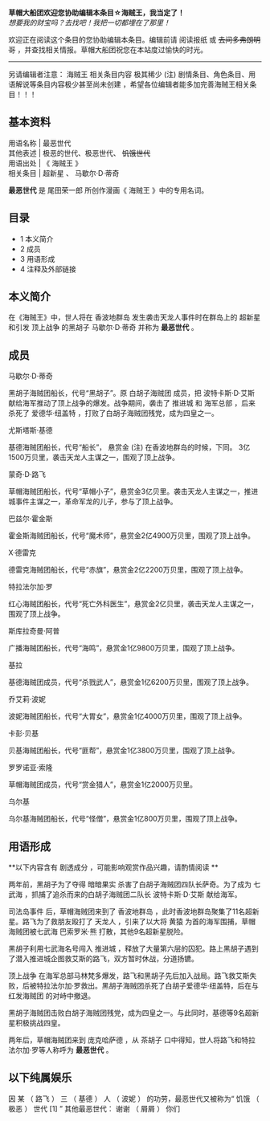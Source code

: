 **草帽大船团欢迎您协助编辑本条目☆海贼王，我当定了！**  
_想要我的财宝吗？去找吧！我把一切都埋在了那里！_  

欢迎正在阅读这个条目的您协助编辑本条目。编辑前请  阅读报纸  或  ~~去问多弗朗明哥~~ ，并查找相关情报。草帽大船团祝您在本站度过愉快的时光。

* * *

另请编辑者注意：  海贼王  相关条目内容  极其稀少  (注)  剧情条目、角色条目、用语解说等条目内容极少甚至尚未创建
，希望各位编辑者能多加完善海贼王相关条目！！！

**基本资料**  
---  
用语名称  |  最恶世代   
其他表述  |  极恶的世代、极恶世代、 ~~饥饿世代~~  
用语出处  |  《  海贼王  》   
相关条目  |  超新星  、  马歇尔·D·蒂奇   
  
**最恶世代** 是  尾田荣一郎  所创作漫画《  海贼王  》中的专用名词。

##  目录

  * 1  本义简介 
  * 2  成员 
  * 3  用语形成 
  * 4  注释及外部链接 

##  本义简介

在《海贼王》中，世人将在  香波地群岛  发生袭击天龙人事件时在群岛上的  超新星  和引发  顶上战争  的黑胡子  马歇尔·D·蒂奇  并称为
**最恶世代** 。

##  成员

马歇尔·D·蒂奇

黑胡子海贼团船长，代号“黑胡子”。原  白胡子海贼团  成员，把  波特卡斯·D·艾斯  献给海军推动了顶上战争的爆发。战争期间，袭击了  推进城  和
海军总部  ，后来杀死了  爱德华·纽盖特  ，打败了白胡子海贼团残党，成为四皇之一。

尤斯塔斯·基德

基德海贼团船长，代号“船长”，  悬赏金  (注)  在香波地群岛的时候，下同。  3亿1500万贝里，袭击天龙人主谋之一，围观了顶上战争。

蒙奇·D·路飞

草帽海贼团船长，代号“草帽小子”，悬赏金3亿贝里。袭击天龙人主谋之一，推进城事件主谋之一，革命军龙的儿子，参与了顶上战争。

巴兹尔·霍金斯

霍金斯海贼团船长，代号“魔术师”，悬赏金2亿4900万贝里，围观了顶上战争。

X·德雷克

德雷克海贼团船长，代号“赤旗”，悬赏金2亿2200万贝里，围观了顶上战争。

特拉法尔加·罗

红心海贼团船长，代号“死亡外科医生”，悬赏金2亿贝里，袭击天龙人主谋之一，围观了顶上战争。

斯库拉奇曼·阿普

广播海贼团船长，代号“海鸣”，悬赏金1亿9800万贝里，围观了顶上战争。

基拉

基德海贼团成员，代号“杀戮武人”，悬赏金1亿6200万贝里，围观了顶上战争。

乔艾莉·波妮

波妮海贼团船长，代号“大胃女”，悬赏金1亿4000万贝里，围观了顶上战争。

卡彭·贝基

贝基海贼团船长，代号“匪帮”，悬赏金1亿3800万贝里，围观了顶上战争。

罗罗诺亚·索隆

草帽海贼团成员，代号“赏金猎人”，悬赏金1亿2000万贝里。

乌尔基

乌尔基海贼团船长，代号“怪僧”，悬赏金1亿800万贝里，围观了顶上战争。

##  用语形成

**以下内容含有 剧透成分  ，可能影响观赏作品兴趣，请酌情阅读 **

两年前，黑胡子为了夺得  暗暗果实  杀害了白胡子海贼团四队长萨奇。为了成为  七武海  ，抓捕了追杀而来的白胡子海贼团二队长  波特卡斯·D·艾斯
献给海军。

司法岛事件  后，草帽海贼团来到了  香波地群岛  ，此时香波地群岛聚集了11名超新星。路飞为了救朋友殴打了  天龙人  ，引来了以大将  黄猿
为首的海军围捕，草帽海贼团被七武海  巴索罗米·熊  打散，其他9名超新星脱险。

黑胡子利用七武海名号闯入  推进城  ，释放了大量第六层的囚犯。路上黑胡子遇到了潜入推进城企图救艾斯的路飞，双方暂时休战，分道扬镳。

顶上战争  在海军总部马林梵多爆发，路飞和黑胡子先后加入战局。路飞救艾斯失败，后被特拉法尔加·罗救出。黑胡子海贼团杀死了白胡子爱德华·纽盖特，后在与
红发海贼团  的对峙中撤退。

黑胡子海贼团击败白胡子海贼团残党，成为四皇之一。与此同时，基德等9名超新星积极挑战四皇。

两年后，草帽海贼团来到  庞克哈萨德  ，从  茶胡子  口中得知，世人将路飞和特拉法尔加·罗等人称呼为 **最恶世代** 。

以下纯属娱乐  
---  
因  某  （  路飞  ）  三  （  基德  ）  人  （  波妮  ）  的功劳，最恶世代又被称为“  饥饿  （  极恶  ）  世代  [1]
”  其他最恶世代：  谢谢  （  屑屑  ）  你们  
  
